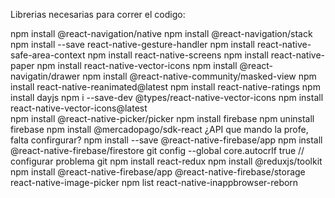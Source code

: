 Librerias necesarias para correr el codigo: 

npm install @react-navigation/native 
npm install @react-navigation/stack 
npm install --save react-native-gesture-handler 
npm install react-native-safe-area-context 
npm install react-native-screens
npm install react-native-paper
npm install react-native-vector-icons
npm install @react-navigatin/drawer
npm install @react-native-community/masked-view
npm install react-native-reanimated@latest
npm install react-native-ratings
npm install dayjs
npm i --save-dev @types/react-native-vector-icons
npm install react-native-vector-icons@latest   
npm install @react-native-picker/picker
npm install firebase npm uninstall firebase
npm install @mercadopago/sdk-react ¿API que mando la profe, falta confirgurar?
npm install --save @react-native-firebase/app
npm install @react-native-firebase/firestore
git config --global core.autocrlf true // configurar problema git
npm install react-redux
npm install @reduxjs/toolkit
npm install @react-native-firebase/app @react-native-firebase/storage react-native-image-picker
npm list react-native-inappbrowser-reborn


